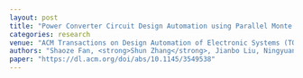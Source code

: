 ```yaml
---
layout: post
title: "Power Converter Circuit Design Automation using Parallel Monte Carlo Tree Search"
categories: research
venue: "ACM Transactions on Design Automation of Electronic Systems (TODAES), 2022"
authors: "Shaoze Fan, <strong>Shun Zhang</strong>, Jianbo Liu, Ningyuan Cao, Xiaoxiao Guo, Jing Li, and Xin Zhang"
paper: "https://dl.acm.org/doi/abs/10.1145/3549538"
---
```

